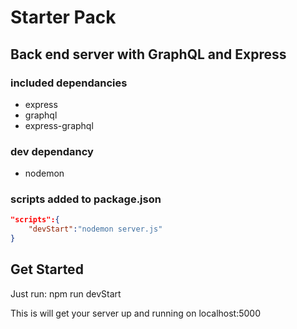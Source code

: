 # Starter Pack
## Back end server with GraphQL and Express

### included dependancies
* express
* graphql
* express-graphql

### dev dependancy
* nodemon

### scripts added to package.json
```json
"scripts":{
    "devStart":"nodemon server.js"
}
```

## Get Started
Just run:
npm run devStart

This is will get your server up and running on localhost:5000